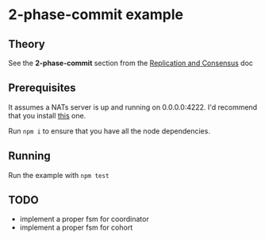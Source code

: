 # 2-phase-commit example


## Theory

See the **2-phase-commit** section from the [Replication and Consensus](../../replication_and_consensus.md) doc

## Prerequisites

It assumes a NATs server is up and running on 0.0.0.0:4222. I'd recommend that you install  [this](https://github.com/nats-io/gnatsd) one.

Run `npm i` to ensure that you have all the node dependencies.

## Running

Run the example with `npm test`


## TODO

* implement a proper fsm for coordinator
* implement a proper fsm for cohort
